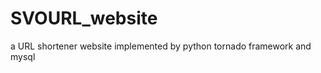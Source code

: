 SVOURL_website
==============

a URL shortener website implemented by python tornado framework and mysql
